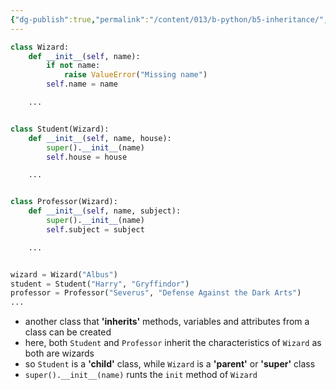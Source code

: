 ```yaml
---
{"dg-publish":true,"permalink":"/content/013/b-python/b5-inheritance/","noteIcon":"1","created":"2025-08-20T10:54:31.893+01:00","updated":"2025-08-20T10:59:40.343+01:00"}
---
```


```python
class Wizard:
    def __init__(self, name):
        if not name:
            raise ValueError("Missing name")
        self.name = name

    ...


class Student(Wizard):
    def __init__(self, name, house):
        super().__init__(name)
        self.house = house

    ...


class Professor(Wizard):
    def __init__(self, name, subject):
        super().__init__(name)
        self.subject = subject

    ...


wizard = Wizard("Albus")
student = Student("Harry", "Gryffindor")
professor = Professor("Severus", "Defense Against the Dark Arts")
...
```

- another class that **'inherits'** methods, variables and attributes from a class can be created
- here, both `Student` and `Professor` inherit the characteristics of `Wizard` as both are wizards
- so `Student` is a **'child'** class, while `Wizard` is a **'parent'** or **'super'** class
- `super().__init__(name)` runts the `init` method of `Wizard`

